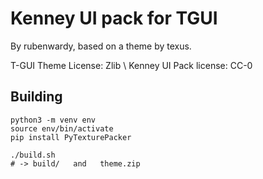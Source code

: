 # Kenney UI pack for TGUI

By rubenwardy, based on a theme by texus.

T-GUI Theme License: Zlib \\
Kenney UI Pack license: CC-0

## Building

	python3 -m venv env
	source env/bin/activate
	pip install PyTexturePacker

	./build.sh
	# -> build/   and   theme.zip
